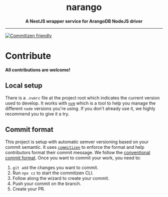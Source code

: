 <div align="center">
  <h1>narango</h1>
  <strong>A NestJS wrapper service for ArangoDB NodeJS driver</strong>
</div>

<hr>

[![Commitizen friendly](https://img.shields.io/badge/commitizen-friendly-brightgreen.svg)](http://commitizen.github.io/cz-cli/)

# Contribute

**All contributions are welcome!**

## Local setup

There is a `.nvmrc` file at the project root which indicates the current version used to develop. It works with [`nvm`](https://github.com/nvm-sh/nvm) which is a tool to help you manage the different `node` versions you're using. If you don't already use it, we highly recommend you to give it a try.

## Commit format

This project is setup with automatic semver versioning based on your commit semantic. It uses [`commitizen`](https://commitizen.github.io/cz-cli/) to enforce the format and help contributors format their commit message. We follow the [conventional commit format](https://www.conventionalcommits.org/en/v1.0.0/). Once you want to commit your work, you need to:

1. `git add` the changes you want to commit.
2. Run `npx cz` to start the commitizen CLI.
3. Follow along the wizard to create your commit.
4. Push your commit on the branch.
5. Create your PR.
